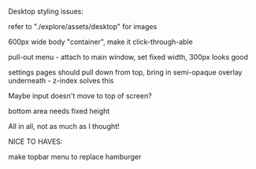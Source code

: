 Desktop styling issues:

refer to "./explore/assets/desktop" for images

600px wide body "container",
make it click-through-able

pull-out menu - attach to main window,
set fixed width, 300px looks good

settings pages should pull down from top, bring in semi-opaque overlay underneath - z-index solves this

Maybe input doesn't move to top of screen?

bottom area needs fixed height

All in all, not as much as I thought!


NICE TO HAVES:

make topbar menu to replace hamburger